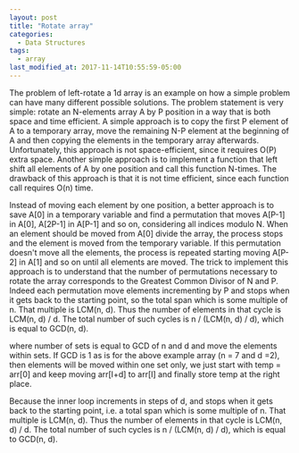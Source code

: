 ```yaml
---
layout: post
title: "Rotate array"
categories:
  - Data Structures
tags:
  - array
last_modified_at: 2017-11-14T10:55:59-05:00
---
```


The problem of left-rotate a 1d array is an example on how a simple problem can have many different possible solutions. The problem statement is very simple: rotate an N-elements array A by P position in a way that is both space and time efficient. A simple approach is to copy the first P element of A to a temporary array, move the remaining N-P element at the beginning of A and then copying the elements in the temporary array afterwards. Unfortunately, this approach is not space-efficient, since it requires O(P) extra space. Another simple approach is to implement a function that left shift all elements of A by one position and call this function N-times. The drawback of this approach is that it is not time efficient, since each function call requires O(n) time.

Instead of moving each element by one position, a better approach is to save A[0] in a temporary variable and find a permutation that moves A[P-1] in A[0], A[2P-1] in A[P-1] and so on, considering all indices modulo N. When an element should be moved from A[0] divide the array, the process stops and the element is moved from the temporary variable. If this permutation doesn't move all the elements, the process is repeated starting moving A[P-2] in A[1] and so on until all elements are moved. The trick to implement this approach is to understand that the number of permutations necessary to rotate the array corresponds to the Greatest Common Divisor of N and P. Indeed each permutation move elements incrementing by P and stops when it gets back to the starting point, so the total span which is some multiple of n. That multiple is LCM(n, d). Thus the number of elements in that cycle is LCM(n, d) / d. The total number of such cycles is n / (LCM(n, d) / d), which is equal to GCD(n, d).

where number of sets is equal to GCD of n and d and move the elements within sets.
If GCD is 1 as is for the above example array (n = 7 and d =2), then elements will be moved within one set only, we just start with temp = arr[0] and keep moving arr[I+d] to arr[I] and finally store temp at the right place.

Because the inner loop increments in steps of d, and stops when it gets back to the starting point, i.e. a total span which is some multiple of n. That multiple is LCM(n, d). Thus the number of elements in that cycle is LCM(n, d) / d. The total number of such cycles is n / (LCM(n, d) / d), which is equal to GCD(n, d).
